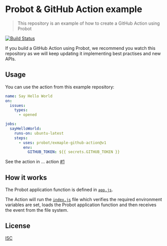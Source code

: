 # Probot & GitHub Action example

> This repository is an example of how to create a GitHub Action using Probot

[![Build Status](https://github.com/octokit/request-action/workflows/Test/badge.svg)](https://github.com/octokit/request-action/actions)

If you build a GitHub Action using Probot, we recommend you watch this repository as we will keep updating it implementing best practises and new APIs.

## Usage

You can use the action from this example repository:

```yml
name: Say Hello World
on:
  issues:
    types:
      - opened

jobs:
  sayHelloWorld:
    runs-on: ubuntu-latest
    steps:
      - uses: probot/exmaple-github-action@v1
        env:
          GITHUB_TOKEN: ${{ secrets.GITHUB_TOKEN }}
```

See the action in ... action [#1](https://github.com/probot/example-github-action/issues/1)

## How it works

The Probot application function is defined in [`app.js`](app.js).

The Action will run the [`index.js`](index.js) file which verifies the required environment variables are set, loads the Probot application function and then receives the event from the file system.

## License

[ISC](LICENSE)
